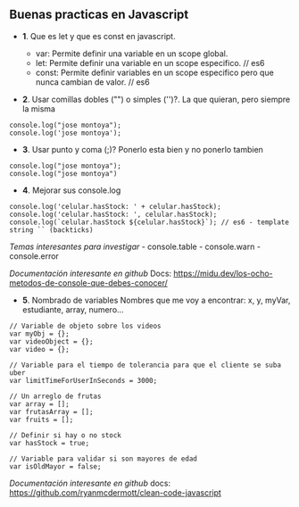 ## Buenas practicas en Javascript

- **1**. Que es let y que es const en javascript.
    - var: Permite definir una variable en un scope global.
    - let: Permite definir una variable en un scope especifico. // es6
    - const: Permite definir variables en un scope especifico pero que nunca cambian de valor. // es6

- **2**. Usar comillas dobles ("") o simples ('')?. 
    La que quieran, pero siempre la misma
```
console.log("jose montoya");
console.log('jose montoya');
```

- **3**. Usar punto y coma (;)?
    Ponerlo esta bien y no ponerlo tambien
```
console.log("jose montoya");
console.log("jose montoya")
```

- **4**. Mejorar sus console.log
```
console.log('celular.hasStock: ' + celular.hasStock);
console.log('celular.hasStock: ', celular.hasStock);
console.log(`celular.hasStock ${celular.hasStock}`); // es6 - template string `` (backticks)
```
*Temas interesantes para investigar*
    - console.table
    - console.warn
    - console.error

*Documentación interesante en github*
Docs: https://midu.dev/los-ocho-metodos-de-console-que-debes-conocer/

- **5**. Nombrado de variables
    Nombres que me voy a encontrar: x, y, myVar, estudiante, array, numero...
```
// Variable de objeto sobre los videos 
var myObj = {};
var videoObject = {};
var video = {};

// Variable para el tiempo de tolerancia para que el cliente se suba uber
var limitTimeForUserInSeconds = 3000;

// Un arreglo de frutas
var array = [];
var frutasArray = [];
var fruits = [];

// Definir si hay o no stock
var hasStock = true;

// Variable para validar si son mayores de edad
var isOldMayor = false;
```
*Documentación interesante en github*
docs: https://github.com/ryanmcdermott/clean-code-javascript